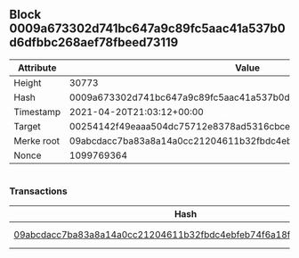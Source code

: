 ## Block 0009a673302d741bc647a9c89fc5aac41a537b0d6dfbbc268aef78fbeed73119

Attribute | Value
--- | ---
Height | 30773
Hash | 0009a673302d741bc647a9c89fc5aac41a537b0d6dfbbc268aef78fbeed73119
Timestamp | 2021-04-20T21:03:12+00:00
Target | 00254142f49eaaa504dc75712e8378ad5316cbcead634704b3734b6271167cc4
Merke root | 09abcdacc7ba83a8a14a0cc21204611b32fbdc4ebfeb74f6a18f624c2c6b87e3
Nonce | 1099769364

```

```

### Transactions

Hash | Amount
--- | ---
[09abcdacc7ba83a8a14a0cc21204611b32fbdc4ebfeb74f6a18f624c2c6b87e3](09abcdacc7ba83a8a14a0cc21204611b32fbdc4ebfeb74f6a18f624c2c6b87e3.md) | 10.00000000 SKEPTI 
